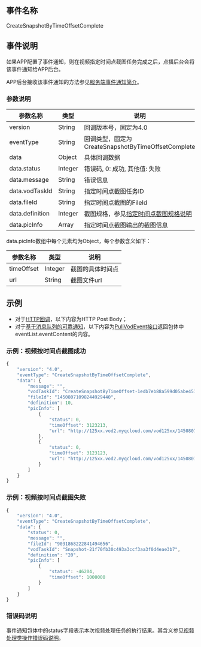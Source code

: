 ## 事件名称
CreateSnapshotByTimeOffsetComplete

## 事件说明
如果APP配置了事件通知，则在视频指定时间点截图任务完成之后，点播后台会将该事件通知给APP后台。

APP后台接收该事件通知的方法参见[服务端事件通知简介](/document/product/266/7829)。

### 参数说明
| 参数名称 | 类型 | 说明 |
|---------|---------|---------|
| version | String | 回调版本号，固定为4.0 |
| eventType | String | 回调类型，固定为CreateSnapshotByTimeOffsetComplete |
| data | Object | 具体回调数据 |
| data.status | Integer | 错误码, 0: 成功, 其他值: 失败 |
| data.message | String | 错误信息  |
| data.vodTaskId | String | 指定时间点截图任务ID  |
| data.fileId | String | 指定时间点截图的FileId  |
| data.definition | Integer | 截图规格，参见[指定时间点截图规格说明](/document/product/266/8097) |
| data.picInfo | Array | 指定时间点截图输出的截图信息 |

data.picInfo数组中每个元素均为Object，每个参数含义如下：

| 参数名称 | 类型 | 说明 |
|---------|---------|---------|
| timeOffset | Integer | 截图的具体时间点 |
| url | String | 截图文件url  |

## 示例

- 对于[HTTP回调](/document/product/266/7829#http.E5.9B.9E.E8.B0.83)，以下内容为HTTP Post Body；
- 对于[基于消息队列的可靠通知](/document/product/266/7829#.E5.9F.BA.E4.BA.8E.E6.B6.88.E6.81.AF.E9.98.9F.E5.88.97.E7.9A.84.E5.8F.AF.E9.9D.A0.E9.80.9A.E7.9F.A5)，以下内容为[PullVodEvent接口](/document/product/266/7818)返回包体中eventList.eventContent的内容。

### 示例：视频按时间点截图成功

```javascript
{
    "version": "4.0",
    "eventType": "CreateSnapshotByTimeOffsetComplete",
    "data": {
        "message": "",
        "vodTaskId": "CreateSnapshotByTimeOffset-1edb7eb88a599d05abe451cfc541cfbd",
        "fileId": "14508071098244929440",
        "definition": 10,
        "picInfo": [
            {
                "status": 0,
                "timeOffset": 3123213,
                "url": "http://125xx.vod2.myqcloud.com/vod125xx/14508071098244929440/xx1.png"
            },
            {
                "status": 0,
                "timeOffset": 3123123,
                "url": "http://125xx.vod2.myqcloud.com/vod125xx/14508071098244929440/xx2.png"
            }
        ]
    }
}
```

### 示例：视频按时间点截图失败
```javascript
{
    "version": "4.0",
    "eventType": "CreateSnapshotByTimeOffsetComplete",
    "data": {
        "status": 0,
        "message": "",
        "fileId": "9031868222841494656",
        "vodTaskId": "Snapshot-21f70fb30c493a3ccf3aa3f0d4eae3b7",
        "definition": "20",
        "picInfo": [
            {
                "status": -46204,
                "timeOffset": 1000000
            }
        ]
    }
}
```

### 错误码说明

事件通知包体中的status字段表示本次视频处理任务的执行结果。其含义参见[视频处理类操作错误码说明](/document/product/266/7783#.E8.A7.86.E9.A2.91.E5.A4.84.E7.90.86.E7.B1.BB.E6.93.8D.E4.BD.9C.E9.94.99.E8.AF.AF.E7.A0.81.E8.AF.B4.E6.98.8E)。
